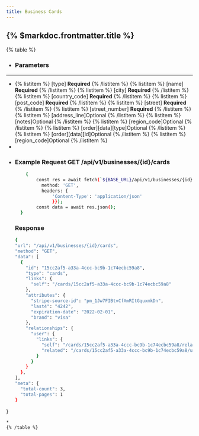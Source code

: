 ```yaml
---
title: Business Cards
---
```


## {% $markdoc.frontmatter.title %}

{% table %}
* ### **Parameters**
---
* 
   {% listitem %}
    [type] **Required**
   {% /listitem %}
   {% listitem %}
    [name] **Required**
   {% /listitem %}
   {% listitem %}
    [city] **Required**
   {% /listitem %}
   {% listitem %}
    [country_code] **Required**
   {% /listitem %}
   {% listitem %}
    [post_code] **Required**
   {% /listitem %}
   {% listitem %}
    [street] **Required**
   {% /listitem %}
   {% listitem %}
    [street_number] **Required**
   {% /listitem %}
   {% listitem %}
    [address_line]Optional
   {% /listitem %}
   {% listitem %}
    [notes]Optional 
   {% /listitem %}
   {% listitem %}
    [region_code]Optional
   {% /listitem %}
   {% listitem %}
     [order][data][type]Optional
   {% /listitem %}
   {% listitem %}
    [order][data][id]Optional
   {% /listitem %}
   {% listitem %}
    [region_code]Optional
   {% /listitem %}
*
*
  ### Example Request GET /api/v1/businesses/{id}/cards
  ```bash
      {
          const res = await fetch(`${BASE_URL}/api/v1/businesses/{id}/cards`, {
            method: 'GET',
            headers: {
                'Content-Type': 'application/json'
                }});
          const data = await res.json();
    }
  ```
  ### Response
  ```bash
  {
  "url": "/api/v1/businesses/{id}/cards",
  "method": "GET",
  "data": [
    {
      "id": "15cc2af5-a33a-4ccc-bc9b-1c74ecbc59a8",
      "type": "cards",
      "links": {
        "self": "/cards/15cc2af5-a33a-4ccc-bc9b-1c74ecbc59a8"
      },
      "attributes": {
        "stripe-source-id": "pm_1Jw7FIBtvCfXmRItGquxmkDn",
        "last4": "4242",
        "expiration-date": "2022-02-01",
        "brand": "visa"
      },
      "relationships": {
        "user": {
          "links": {
            "self": "/cards/15cc2af5-a33a-4ccc-bc9b-1c74ecbc59a8/relationships/user",
            "related": "/cards/15cc2af5-a33a-4ccc-bc9b-1c74ecbc59a8/user"
          }
        }
      }
    },
  ],
  "meta": {
    "total-count": 3,
    "total-pages": 1
  }
}
  ```
*
{% /table %}
